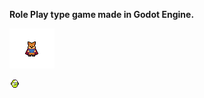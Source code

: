 **Role Play type game made in Godot Engine.**

![GitHub Logo](/RPGame/Menu/logo.png )

![GitHub Logo](/RPGame/Rune/Rune1.png)
